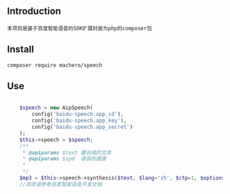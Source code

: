 ## Introduction
    本项目是基于百度智能语音的SDK扩展封装为php的composer包

## Install
 `composer require machero/speech`

## Use
```php

    $speech = new AipSpeech(
        config('baidu-speech.app_id'),
        config('baidu-speech.app_key'),
        config('baidu-speech.app_secret')
    );
    $this->speech = $speech;
    /**
     * @apiparams $text 要合成的文本
     * @apiparams $spd  语音的速度
     *
     */
    $mp3 = $this->speech->synthesis($text, $lang='zh', $ctp=1, $options=array('spd'=>3));
    //具体请参考百度智能语音开发文档
```
